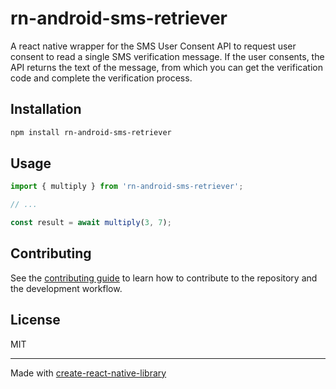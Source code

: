 # rn-android-sms-retriever

A react native wrapper for the SMS User Consent API to request user consent to read a single SMS verification message. If the user consents, the API returns the text of the message, from which you can get the verification code and complete the verification process.

## Installation

```sh
npm install rn-android-sms-retriever
```

## Usage

```js
import { multiply } from 'rn-android-sms-retriever';

// ...

const result = await multiply(3, 7);
```

## Contributing

See the [contributing guide](CONTRIBUTING.md) to learn how to contribute to the repository and the development workflow.

## License

MIT

---

Made with [create-react-native-library](https://github.com/callstack/react-native-builder-bob)
